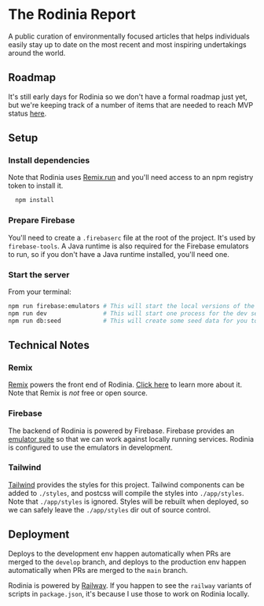 # The Rodinia Report

A public curation of environmentally focused articles that helps individuals easily stay up to date on the most recent and most inspiring undertakings around the world.

## Roadmap

It's still early days for Rodinia so we don't have a formal roadmap just yet, but we're keeping track of a number of items that are needed to reach MVP status [here](https://github.com/seanwash/rodinia-report-web/projects/1).

## Setup

### Install dependencies

Note that Rodinia uses [Remix.run](https://remix.run) and you'll need access to an npm registry token to install it.

```bash
  npm install
```

### Prepare Firebase

You'll need to create a `.firebaserc` file at the root of the project. It's used by `firebase-tools`.
A Java runtime is also required for the Firebase emulators to run, so if you don't have a Java runtime installed, you'll need one.

### Start the server

From your terminal:

```sh
npm run firebase:emulators # This will start the local versions of the Firebase services that Rodinia needs. The UI is located on port 4000.
npm run dev                # This will start one process for the dev server and one process for postcss. The app is located on port 3000.
npm run db:seed            # This will create some seed data for you to use out of the gate.
```

## Technical Notes

### Remix

[Remix](https://remix.run/features) powers the front end of Rodinia. [Click here](https://remix.run/features) to learn more about it. Note that Remix is _not_ free or open source.

### Firebase

The backend of Rodinia is powered by Firebase. Firebase provides an [emulator suite](https://firebase.google.com/docs/emulator-suite) so that we can work against locally running services. Rodinia is configured to use the emulators in development.

### Tailwind

[Tailwind](https://tailwindcss.com/) provides the styles for this project. Tailwind components can be added to `./styles`, and postcss will compile the styles into `./app/styles`. Note that `./app/styles` is ignored. Styles will be rebuilt when deployed, so we can safely leave the `./app/styles` dir out of source control.

## Deployment

Deploys to the development env happen automatically when PRs are merged to the `develop` branch, and deploys to the production env happen automatically when PRs are merged to the `main` branch.

Rodinia is powered by [Railway](https://railway.app). If you happen to see the `railway` variants of scripts in `package.json`, it's because I use those to work on Rodinia locally.
